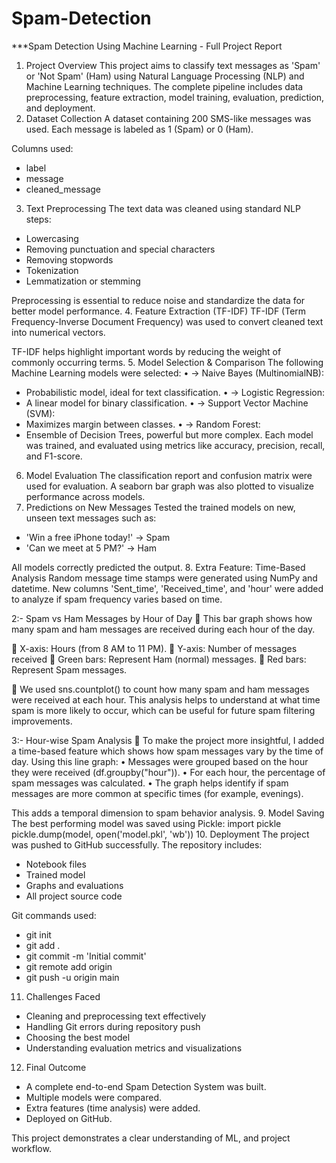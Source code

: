 # Spam-Detection

***Spam Detection Using Machine Learning - Full Project Report
1. Project Overview
This project aims to classify text messages as 'Spam' or 'Not Spam' (Ham) using Natural Language Processing (NLP) and Machine Learning techniques. The complete pipeline includes data preprocessing, feature extraction, model training, evaluation, prediction, and deployment.
2. Dataset Collection
A dataset containing 200 SMS-like messages was used. Each message is labeled as 1 (Spam) or 0 (Ham).

Columns used:
- label
- message
- cleaned_message
3. Text Preprocessing
The text data was cleaned using standard NLP steps:
- Lowercasing
- Removing punctuation and special characters
- Removing stopwords
- Tokenization
- Lemmatization or stemming

Preprocessing is essential to reduce noise and standardize the data for better model performance.
4. Feature Extraction (TF-IDF)
TF-IDF (Term Frequency-Inverse Document Frequency) was used to convert cleaned text into numerical vectors.

TF-IDF helps highlight important words by reducing the weight of commonly occurring terms.
5. Model Selection & Comparison
The following Machine Learning models were selected:
•	→ Naive Bayes (MultinomialNB):
   - Probabilistic model, ideal for text classification.
•	→ Logistic Regression:
   - A linear model for binary classification.
•	→ Support Vector Machine (SVM):
   - Maximizes margin between classes.
•	→ Random Forest:
   - Ensemble of Decision Trees, powerful but more complex.
Each model was trained, and evaluated using metrics like accuracy, precision, recall, and F1-score.
6. Model Evaluation
The classification report and confusion matrix were used for evaluation. A seaborn bar graph was also plotted to visualize performance across models.
7. Predictions on New Messages
Tested the trained models on new, unseen text messages such as:
- 'Win a free iPhone today!' → Spam
- 'Can we meet at 5 PM?' → Ham

All models correctly predicted the output.
8. Extra Feature: Time-Based Analysis
Random message time stamps were generated using NumPy and datetime.
New columns 'Sent_time', 'Received_time', and 'hour' were added to analyze if spam frequency varies based on time.

2:- Spam vs Ham Messages by Hour of Day
	This bar graph shows how many spam and ham messages are received                                during each hour of the day.

	X-axis: Hours (from 8 AM to 11 PM).
	Y-axis: Number of messages received
	Green bars: Represent Ham (normal) messages.
	Red bars: Represent Spam messages.

	We used sns.countplot() to count how many spam and ham messages were received at each hour.
This analysis helps to understand at what time spam is more likely to occur, which can be useful for future spam filtering improvements.


3:- Hour-wise Spam Analysis
	To make the project more insightful, I added a time-based feature which shows how spam messages vary by the time of day.
      Using this line graph:
 •  Messages were grouped based on the hour they were received (df.groupby("hour")).
•  For each hour, the percentage of spam messages was calculated.
•  The graph helps identify if spam messages are more common at specific times                         (for example, evenings).


This adds a temporal dimension to spam behavior analysis.
9. Model Saving
The best performing model was saved using Pickle:
import pickle
pickle.dump(model, open('model.pkl', 'wb'))
10. Deployment
The project was pushed to GitHub successfully. The repository includes:
- Notebook files
- Trained model
- Graphs and evaluations
- All project source code

Git commands used:
- git init
- git add .
- git commit -m 'Initial commit'
- git remote add origin <repo-url>
- git push -u origin main
11. Challenges Faced
- Cleaning and preprocessing text effectively
- Handling Git errors during repository push
- Choosing the best model
- Understanding evaluation metrics and visualizations
12. Final Outcome
* A complete end-to-end Spam Detection System was built.
* Multiple models were compared.
* Extra features (time analysis) were added.
* Deployed on GitHub.

This project demonstrates a clear understanding of  ML, and project workflow.
